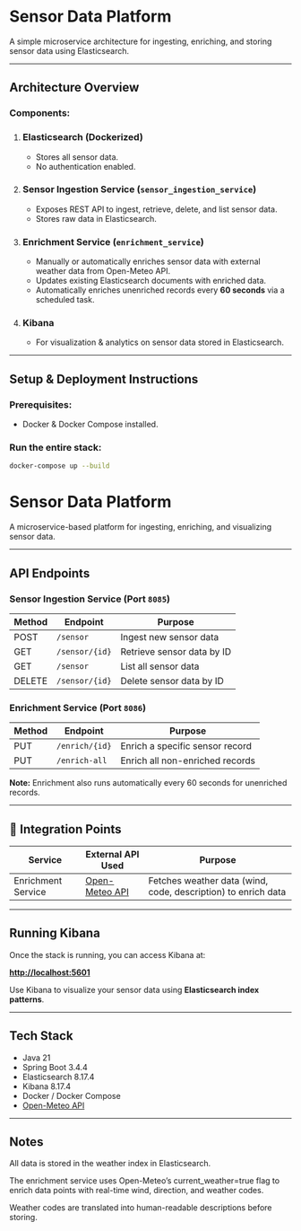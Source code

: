 # Sensor Data Platform

A simple microservice architecture for ingesting, enriching, and storing sensor data using Elasticsearch.

---

## Architecture Overview

### Components:

1. ### Elasticsearch (Dockerized)
    - Stores all sensor data.
    - No authentication enabled.

2. ### Sensor Ingestion Service (`sensor_ingestion_service`)
   - Exposes REST API to ingest, retrieve, delete, and list sensor data.
   - Stores raw data in Elasticsearch.

3. ### Enrichment Service (`enrichment_service`)
   - Manually or automatically enriches sensor data with external weather data from Open-Meteo API.
   - Updates existing Elasticsearch documents with enriched data.
   - Automatically enriches unenriched records every **60 seconds** via a scheduled task.

4. ### Kibana
    - For visualization & analytics on sensor data stored in Elasticsearch.

---

## Setup & Deployment Instructions

### Prerequisites:
- Docker & Docker Compose installed.

### Run the entire stack:
```bash
docker-compose up --build
```

# Sensor Data Platform

A microservice-based platform for ingesting, enriching, and visualizing sensor data.

---

## API Endpoints

### Sensor Ingestion Service (Port `8085`)

| Method | Endpoint           | Purpose                      |
|--------|--------------------|------------------------------|
| POST   | `/sensor`          | Ingest new sensor data       |
| GET    | `/sensor/{id}`     | Retrieve sensor data by ID   |
| GET    | `/sensor`          | List all sensor data         |
| DELETE | `/sensor/{id}`     | Delete sensor data by ID     |

### Enrichment Service (Port `8086`)

| Method | Endpoint           | Purpose                                 |
|--------|--------------------|-----------------------------------------|
| PUT    | `/enrich/{id}`     | Enrich a specific sensor record         |
| PUT    | `/enrich-all`      | Enrich all non-enriched records         |

**Note:** Enrichment also runs automatically every 60 seconds for unenriched records.

---

## 🔗 Integration Points

| Service            | External API Used       | Purpose                                      |
|--------------------|-------------------------|----------------------------------------------|
| Enrichment Service | [Open-Meteo API](https://open-meteo.com/en/docs) | Fetches weather data (wind, code, description) to enrich data |

---

## Running Kibana

Once the stack is running, you can access Kibana at:

**[http://localhost:5601](http://localhost:5601)**

Use Kibana to visualize your sensor data using **Elasticsearch index patterns**.

---

## Tech Stack

- Java 21
- Spring Boot 3.4.4
- Elasticsearch 8.17.4
- Kibana 8.17.4
- Docker / Docker Compose
- [Open-Meteo API](https://open-meteo.com/en/docs)

---
## Notes

All data is stored in the weather index in Elasticsearch.

The enrichment service uses Open-Meteo’s current_weather=true flag to enrich data points with real-time wind, direction, and weather codes.

Weather codes are translated into human-readable descriptions before storing.

